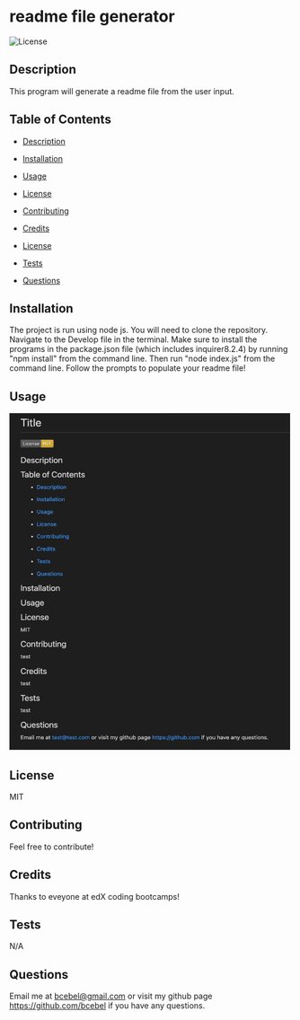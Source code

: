 # readme file generator

![License](https://img.shields.io/badge/License-MIT-yellow.svg)

## Description

This program will generate a readme file from the user input.

## Table of Contents

- [Description](#description)

- [Installation](#installation)

- [Usage](#usage)

- [License](#license)

- [Contributing](#contributing)

- [Credits](#credits)

- [License](#license)

- [Tests](#tests)

- [Questions](#questions)

## Installation

The project is run using node js. You will need to clone the repository. Navigate to the Develop file in the terminal. Make sure to install the programs in the package.json file (which includes inquirer8.2.4) by running "npm install" from the command line. Then run "node index.js" from the command line. Follow the prompts to populate your readme file!

## Usage

<img src="./screenshot.png" alt="screenshot" title="screenshot" width="500" height="600">

## License

MIT

## Contributing

Feel free to contribute!

## Credits

Thanks to eveyone at edX coding bootcamps!

## Tests

N/A

## Questions

Email me at bcebel@gmail.com or visit my github page https://github.com/bcebel if you have any questions.
